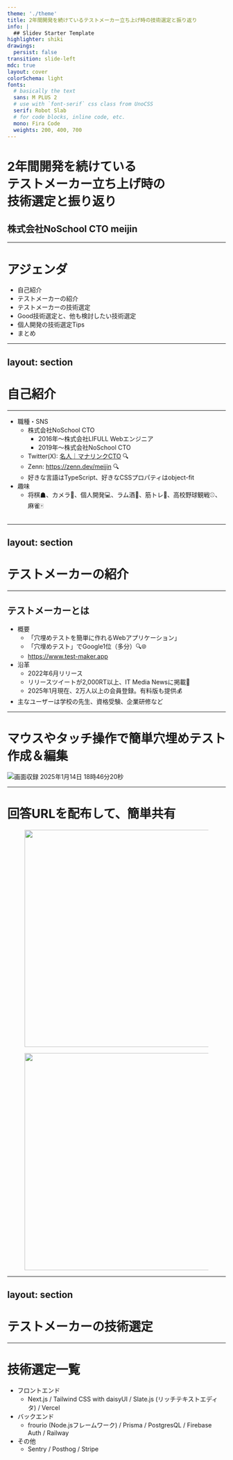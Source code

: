 ```yaml
---
theme: './theme'
title: 2年間開発を続けているテストメーカー立ち上げ時の技術選定と振り返り
info: |
  ## Slidev Starter Template
highlighter: shiki
drawings:
  persist: false
transition: slide-left
mdc: true
layout: cover
colorSchema: light
fonts:
  # basically the text
  sans: M PLUS 2
  # use with `font-serif` css class from UnoCSS
  serif: Robot Slab
  # for code blocks, inline code, etc.
  mono: Fira Code
  weights: 200, 400, 700
---
```


# 2年間開発を続けている<br>テストメーカー立ち上げ時の<br>技術選定と振り返り

## 株式会社NoSchool CTO meijin

---

# アジェンダ

- 自己紹介
- テストメーカーの紹介
- テストメーカーの技術選定
- Good技術選定と、他も検討したい技術選定
- 個人開発の技術選定Tips
- まとめ

---
layout: section
---

# 自己紹介

---

- 職種・SNS
  - 株式会社NoSchool CTO
    - 2016年〜株式会社LIFULL Webエンジニア
    - 2019年〜株式会社NoSchool CTO
  - Twitter(X): [名人｜マナリンクCTO](https://twitter.com/meijin_garden) 🔍
  - Zenn: https://zenn.dev/meijin 🔍
  - 好きな言語はTypeScript、好きなCSSプロパティはobject-fit
- 趣味
  - 将棋☗、カメラ📸、個人開発💻、ラム酒🥃、筋トレ💪、高校野球観戦⚾、麻雀🀄

<div class="absolute top-12 right-8">
<img class="w-48 h-48 rounded-full" src="https://github.com/TeXmeijin/vite-react-ts-tailwind-firebase-starter/assets/7464929/09bd0b32-0bcc-4f0d-849a-ccfdd46713ba" alt="">
</div>

---
layout: section
---

# テストメーカーの紹介

---

## テストメーカーとは

- 概要
  - 「穴埋めテストを簡単に作れるWebアプリケーション」
  - 「穴埋めテスト」でGoogle1位（多分）🔍🌐
  - https://www.test-maker.app
- 沿革
  - 2022年6月リリース
  - リリースツイートが2,000RT以上、IT Media Newsに掲載📣
  - 2025年1月現在、2万人以上の会員登録。有料版も提供💰
- 主なユーザーは学校の先生、資格受験、企業研修など

---

# マウスやタッチ操作で簡単穴埋めテスト作成＆編集
![画面収録 2025年1月14日 18時46分20秒](https://github.com/user-attachments/assets/4c86b59d-884b-4ec3-964d-88d48ba44336)

---

# 回答URLを配布して、簡単共有

<figure>
<img src="https://github.com/user-attachments/assets/0cab2b65-0ddb-4f63-8356-7b55dc7a63ce" alt="" width="500">
</figure>

<figure class="mt-4">
<img src="https://github.com/user-attachments/assets/96f0b15e-9f89-4af5-98cf-b013db92b93d" alt="" width="500">
</figure>

---
layout: section
---

# テストメーカーの技術選定

---

# 技術選定一覧

- フロントエンド
  - Next.js / Tailwind CSS with daisyUI / Slate.js (リッチテキストエディタ) / Vercel
- バックエンド
  - frourio (Node.jsフレームワーク) / Prisma / PostgresQL / Firebase Auth / Railway
- その他
  - Sentry / Posthog / Stripe
